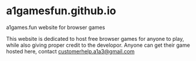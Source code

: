 # a1gamesfun.github.io
a1games.fun website for browser games

This website is dedicated to host free browser games for anyone to play, while also giving proper credit to the developor.
Anyone can get their game hosted here, contact customerhelp.a1a3@gmail.com
